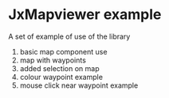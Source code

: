 # JxMapviewer example

A set of example of use of the library

1) basic map component use
2) map with waypoints
3) added selection on map
4) colour waypoint example
7) mouse click near waypoint example